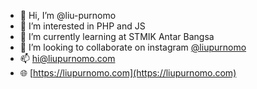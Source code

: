 - 👋 Hi, I’m @liu-purnomo
- 👀 I’m interested in PHP and JS
- 🌱 I’m currently learning at STMIK Antar Bangsa
- 🥂 I’m looking to collaborate on instagram [@liupurnomo](https://instagram.com/liupurnomo)
- 📫 hi@liupurnomo.com
- 🌐 [https://liupurnomo.com](https://liupurnomo.com)

<!---
liu-purnomo/liu-purnomo is a ✨ special ✨ repository because its `README.md` (this file) appears on your GitHub profile.
You can click the Preview link to take a look at your changes.
--->
